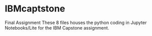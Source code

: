 # IBMcaptstone
Final Assignment
These 8 files houses the python coding in Jupyter Notebooks/Lite for the IBM Capstone assignment. 
